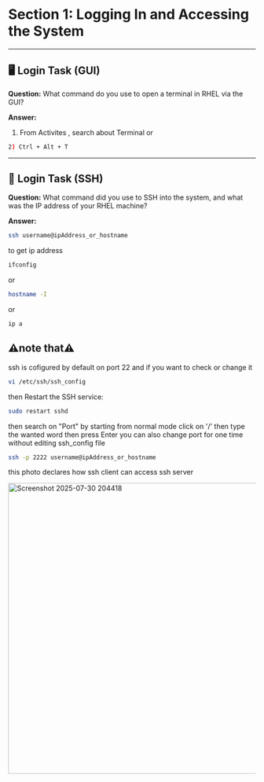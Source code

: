 # Section 1: Logging In and Accessing the System
---

## 🖥️ Login Task (GUI)

**Question:** What command do you use to open a terminal in RHEL via the GUI?

**Answer:**

1) From Activites , search about Terminal
or
```bash
2) Ctrl + Alt + T
```

---

## 🔐 Login Task (SSH)

**Question:** What command did you use to SSH into the system, and what was the IP address of your RHEL machine?

**Answer:**
```bash
ssh username@ipAddress_or_hostname
```
to get ip address
```bash
ifconfig
```
or
```bash
hostname -I
```
or
```bash
ip a
```
## ⚠️note that⚠️ 
ssh is cofigured by default on port 22 and if you want to check or change it 
```bash
vi /etc/ssh/ssh_config
```
then Restart the SSH service:
```bash
sudo restart sshd
```
then search on "Port" by starting from normal mode click on '/' then type the wanted word then press Enter
you can also change port for one time without editing ssh_config file 
```bash
ssh -p 2222 username@ipAddress_or_hostname
```

this photo declares how ssh client can access ssh server 

<img width="1091" height="592" alt="Screenshot 2025-07-30 204418" src="https://github.com/user-attachments/assets/8ed609b9-aeb4-4a4b-874e-5c0d17a092e0" />
